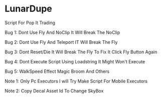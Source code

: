 # LunarDupe
Script For Pop It Trading

Bug 1:
Dont Use Fly And NoClip It Will Break The NoClip

Bug 2:
Dont Use Fly And Teleport IT Will Break The Fly

Bug 3:
Dont Reset/Die It Will Break The Fly To Fix It Click Fly Button Again

Bug 4:
Dont Execute Script Using Loadstring It Might Won't Execute

Bug 5:
WalkSpeed Effect Magic Broom And Others

Note 1:
Only Pc Executors I will Try Make Script For Mobile Executors

Note 2:
Copy Decal Asset Id To Change SkyBox
